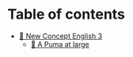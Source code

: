 # Table of contents

* [🌸 New Concept English 3](README.md)
  * [🌻 A Puma at large](new-concept-english-3/a-puma-at-large.md)
